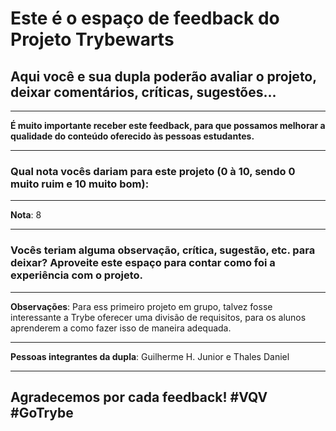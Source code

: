 # Este é o espaço de feedback do Projeto Trybewarts
## Aqui você e sua dupla poderão avaliar o projeto, deixar comentários, críticas, sugestões...

---

**É muito importante receber este feedback, para que possamos melhorar a qualidade do conteúdo oferecido às pessoas estudantes.**

---

### Qual nota vocês dariam para este projeto (0 à 10, sendo 0 muito ruim e 10 muito bom):

---

**Nota**: 8

---

### Vocês teriam alguma observação, crítica, sugestão, etc. para deixar? Aproveite este espaço para contar como foi a experiência com o projeto.

---

**Observações**: Para ess primeiro projeto em grupo, talvez fosse interessante a Trybe oferecer uma divisão de requisitos, para os alunos aprenderem a como fazer isso de maneira adequada.

---

**Pessoas integrantes da dupla**: Guilherme H. Junior e Thales Daniel

---

## Agradecemos por cada feedback! #VQV #GoTrybe
